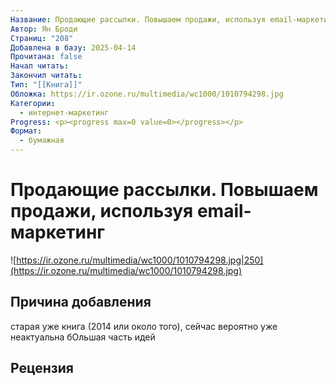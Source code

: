 ```yaml
---
Название: Продающие рассылки. Повышаем продажи, используя email-маркетинг
Автор: Ян Броди
Страниц: "208"
Добавлена в базу: 2025-04-14
Прочитана: false
Начал читать: 
Закончил читать: 
Тип: "[[Книга]]"
Обложка: https://ir.ozone.ru/multimedia/wc1000/1010794298.jpg
Категории:
  - интернет-маркетинг
Progress: <p><progress max=0 value=0></progress></p>
Формат:
  - бумажная
---
```

# Продающие рассылки. Повышаем продажи, используя email-маркетинг

![https://ir.ozone.ru/multimedia/wc1000/1010794298.jpg|250](https://ir.ozone.ru/multimedia/wc1000/1010794298.jpg)

## Причина добавления

старая уже книга (2014 или около того), сейчас вероятно уже неактуальна бОльшая часть идей

## Рецензия